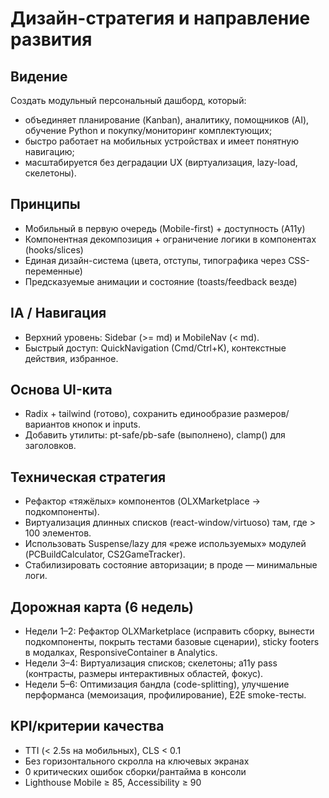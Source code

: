# Дизайн-стратегия и направление развития

## Видение
Создать модульный персональный дашборд, который:
- объединяет планирование (Kanban), аналитику, помощников (AI), обучение Python и покупку/мониторинг комплектующих;
- быстро работает на мобильных устройствах и имеет понятную навигацию;
- масштабируется без деградации UX (виртуализация, lazy-load, скелетоны).

## Принципы
- Мобильный в первую очередь (Mobile-first) + доступность (A11y)
- Компонентная декомпозиция + ограничение логики в компонентах (hooks/slices)
- Единая дизайн-система (цвета, отступы, типографика через CSS-переменные)
- Предсказуемые анимации и состояние (toasts/feedback везде)

## IA / Навигация
- Верхний уровень: Sidebar (>= md) и MobileNav (< md).
- Быстрый доступ: QuickNavigation (Cmd/Ctrl+K), контекстные действия, избранное.

## Основа UI-кита
- Radix + tailwind (готово), сохранить единообразие размеров/вариантов кнопок и inputs.
- Добавить утилиты: pt-safe/pb-safe (выполнено), clamp() для заголовков.

## Техническая стратегия
- Рефактор «тяжёлых» компонентов (OLXMarketplace → подкомпоненты).
- Виртуализация длинных списков (react-window/virtuoso) там, где > 100 элементов.
- Использовать Suspense/lazy для «реже используемых» модулей (PCBuildCalculator, CS2GameTracker).
- Стабилизировать состояние авторизации; в проде — минимальные логи.

## Дорожная карта (6 недель)
- Недели 1–2: Рефактор OLXMarketplace (исправить сборку, вынести подкомпоненты, покрыть тестами базовые сценарии), sticky footers в модалках, ResponsiveContainer в Analytics.
- Недели 3–4: Виртуализация списков; скелетоны; a11y pass (контрасты, размеры интерактивных областей, фокус).
- Недели 5–6: Оптимизация бандла (code-splitting), улучшение перформанса (мемоизация, профилирование), E2E smoke-тесты.

## KPI/критерии качества
- TTI (< 2.5s на мобильных), CLS < 0.1
- Без горизонтального скролла на ключевых экранах
- 0 критических ошибок сборки/рантайма в консоли
- Lighthouse Mobile ≥ 85, Accessibility ≥ 90